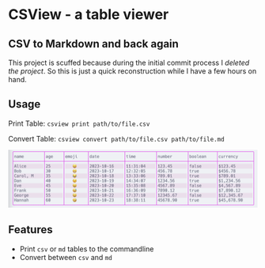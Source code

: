# CSView - a table viewer
## CSV to Markdown and back again

This project is scuffed because during the initial commit process I *deleted the project*. So this is just a quick reconstruction while I have a few hours on hand.

## Usage
Print Table: `csview print path/to/file.csv`

Convert Table: `csview convert path/to/file.csv path/to/file.md`

<img title="printing with csview" alt="a table read from markdown" src="images/Screenshot_2023-10-16_V1.png">

## Features
- Print `csv` or `md` tables to the commandline
- Convert between `csv` and `md`